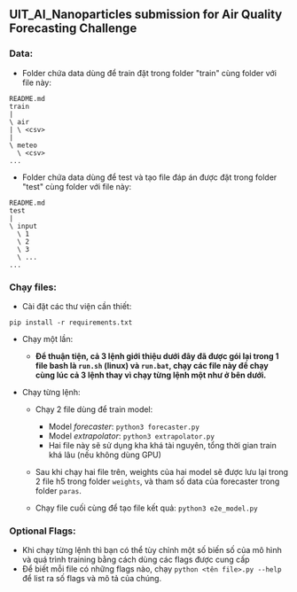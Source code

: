 ## UIT_AI_Nanoparticles submission for Air Quality Forecasting Challenge

### Data:
- Folder chứa data dùng để train đặt trong folder "train" cùng folder với file này:
```
README.md
train
|
\ air
| \ <csv>
|
\ meteo
  \ <csv>
...
```

- Folder chứa data dùng để test và tạo file đáp án được đặt trong folder "test" cùng folder với file này:
```
README.md
test
|
\ input
  \ 1
  \ 2
  \ 3
  \ ...
...
```

### Chạy files:
- Cài đặt các thư viện cần thiết:
```
pip install -r requirements.txt
```

- Chạy một lần:
    + __Để thuận tiện, cả 3 lệnh giới thiệu dưới đây đã được gói lại trong 1 file bash là `run.sh` (linux) và `run.bat`, chạy các file này để chạy cùng lúc cả 3 lệnh thay vì chạy từng lệnh một như ở bên dưới.__

- Chạy từng lệnh:
    - Chạy 2 file dùng để train model:
        + Model _forecaster_: `python3 forecaster.py`
        + Model _extrapolator_: `python3 extrapolator.py`
        + Hai file này sẽ sử dụng kha khá tài nguyên, tổng thời gian train khá lâu (nếu không dùng GPU)

    - Sau khi chạy hai file trên, weights của hai model sẽ được lưu lại trong 2 file h5 trong folder `weights`, và tham số data của forecaster trong folder `paras`.

    - Chạy file cuối cùng để tạo file kết quả: `python3 e2e_model.py`
    
 ### Optional Flags:
 - Khi chạy từng lệnh thì bạn có thể tùy chỉnh một số biến số của mô hình và quá trình training bằng cách dùng các flags được cung cấp
 - Để biết mỗi file có những flags nào, chạy `python <tên file>.py --help` để list ra số flags và mô tả của chúng.
 
 
